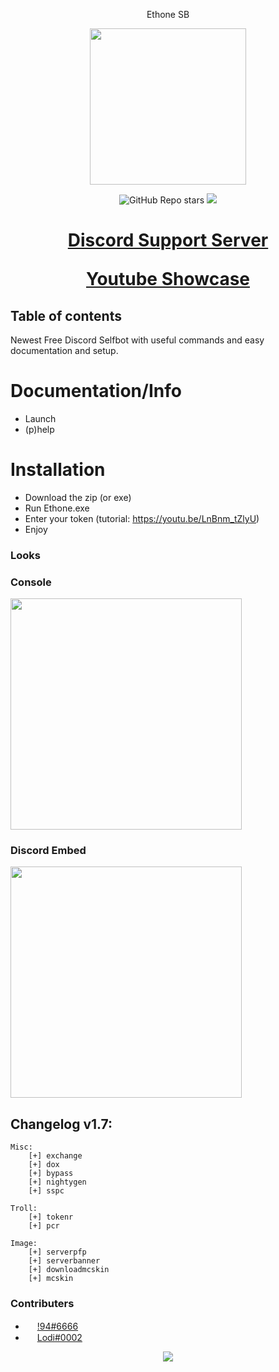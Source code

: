 
 <p align="center">Ethone SB</p>
 <p align="center"><img src="https://media.discordapp.net/attachments/926206753203429468/926957919877079100/eth.png" height=250 width=250/></p> 
 <p align="center"> 
 <a><img alt="GitHub Repo stars" src="https://img.shields.io/github/stars/Ethone-SB?style=for-the-badge"></a> <img src="https://img.shields.io/badge/Made%20with-Python-green?style=for-the-badge"/></a></p> 
  
 # **<p align="center">[ Discord Support Server ](https://discord.gg/3wmBDUMTJr)</p>**  **<p align="center">[ Youtube Showcase ](https://youtu.be/YLT2FutrbUo)</p>** 

 ## Table of contents 
 Newest Free Discord Selfbot with useful commands and easy documentation and setup. 
  
 # Documentation/Info 
  
 - Launch 
 - (p)help 
  
 # Installation 
  
 - Download the zip (or exe) 
 - Run Ethone.exe 
 - Enter your token (tutorial: https://youtu.be/LnBnm_tZlyU) 
 - Enjoy 
  
  
 ### Looks 
 ### Console 
  
 <img src="https://media.discordapp.net/attachments/926206753203429468/927932749841596416/unknown.png" width="370px"> 
    
 ### Discord Embed 
  
 <img src="https://cdn.discordapp.com/attachments/926206753203429468/926995386017669150/unknown.png" width="370px"> 
 
 
 ## Changelog v1.7:
 ```
 Misc: 
     [+] exchange 
     [+] dox 
     [+] bypass 
     [+] nightygen 
     [+] sspc 
      
 Troll: 
     [+] tokenr 
     [+] pcr 

 Image: 
     [+] serverpfp 
     [+] serverbanner 
     [+] downloadmcskin 
     [+] mcskin 
 ```
 
  
 ### Contributers 
  
 - <img src="https://avatars.githubusercontent.com/u/68169550?v=4" width="15px"> [ !94#6666 ](https://github.com/Najuky94) 
 - <img src="https://avatars.githubusercontent.com/u/92057383?v=4" width="15px"> [ Lodi#0002 ](https://github.com/Lodisus) 

  
<p align="center"><a href="http://www.apache.org/licenses/LICENSE-2.0"><img src="https://img.shields.io/badge/License-Apache_2.0-5E81AC.svg?style=flat-square"/></a></p>


